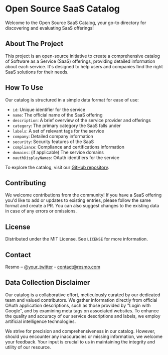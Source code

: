 # Open Source SaaS Catalog

Welcome to the Open Source SaaS Catalog, your go-to directory for discovering and evaluating SaaS offerings!

## About The Project

This project is an open-source initiative to create a comprehensive catalog of Software as a Service (SaaS) offerings, 
providing detailed information about each service. It's designed to help users and companies find the right
SaaS solutions for their needs.

## How To Use

Our catalog is structured in a simple data format for ease of use:

- `id`: Unique identifier for the service
- `name`: The official name of the SaaS offering
- `description`: A brief overview of the service provider and offerings
- `category`: The primary category the SaaS falls under
- `labels`: A set of relevant tags for the service
- `company`: Detailed company information
- `security`: Security features of the SaaS
- `compliance`: Compliance and certifications information
- `domains`: (if applicable) The service domains
- `oauthDisplayNames`: OAuth identifiers for the service

To explore the catalog, visit our [GitHub repository](https://github.com/yourusername/yourrepository).

## Contributing

We welcome contributions from the community! If you have a SaaS offering you'd like to add or updates to 
existing entries, please follow the same format and create a PR. You can also suggest changes to the existing 
data in case of any errors or omissions.

## License

Distributed under the MIT License. See `LICENSE` for more information.

## Contact

Resmo – [@your_twitter](https://twitter.com/resmoio) - contact@resmo.com

## Data Collection Disclaimer

Our catalog is a collaborative effort, meticulously curated by our dedicated team and valued contributors.
We gather information directly from official OAuth application descriptions, such as those provided by 
"Login with Google", and by examining meta tags on associated websites. To enhance the quality and accuracy 
of our service descriptions and labels, we employ artificial intelligence technologies.

We strive for precision and comprehensiveness in our catalog. However, should you encounter any inaccuracies 
or missing information, we welcome your feedback. Your input is crucial to us in maintaining the 
integrity and utility of our resource.

